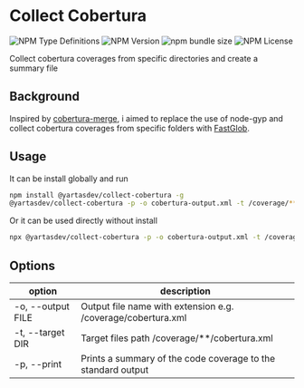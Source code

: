 # Collect Cobertura

![NPM Type Definitions](https://img.shields.io/npm/types/%40yartasdev%2Fcobertura-collect)
![NPM Version](https://img.shields.io/npm/v/%40yartasdev%2Fcobertura-collect)
![npm bundle size](https://img.shields.io/bundlephobia/min/%40yartasdev%2Fcobertura-collect)
![NPM License](https://img.shields.io/npm/l/%40yartasdev%2Fcobertura-collect)



Collect cobertura coverages from specific directories and create a summary file

## Background
Inspired by [cobertura-merge](https://github.com/borremosch/cobertura-merge), i aimed to replace the use of node-gyp and collect cobertura coverages from specific folders with [FastGlob](https://github.com/mrmlnc/fast-glob).

## Usage

It can be install globally and run 

```sh
npm install @yartasdev/collect-cobertura -g
@yartasdev/collect-cobertura -p -o cobertura-output.xml -t /coverage/**/cobertura-coverage.xml
```
Or it can be used directly without install

```sh
npx @yartasdev/collect-cobertura -p -o cobertura-output.xml -t /coverage/**/cobertura-coverage.xml
```

## Options

| option                | description                                                  |
| --------------------- | ------------------------------------------------------------ |
| -o, --output FILE     | Output file name with extension e.g. /coverage/cobertura.xml |
| -t, --target DIR      | Target files path /coverage/**/cobertura.xml                 |
| -p, --print           | Prints a summary of the code coverage to the standard output |